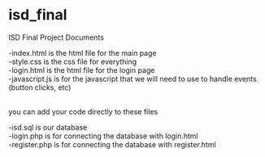 # isd_final
ISD Final Project Documents


-index.html is the html file for the main page <br>
-style.css is the css file for everything <br>
-login.html is the html file for the login page <br>
-javascript.js is for the javascript that we will need to use to handle events (button clicks, etc)<br><br>

you can add your code directly to these files

-isd.sql is our database <br>
-login.php is for connecting the database with login.html <br>
-register.php is for connecting the database with register.html <br>
